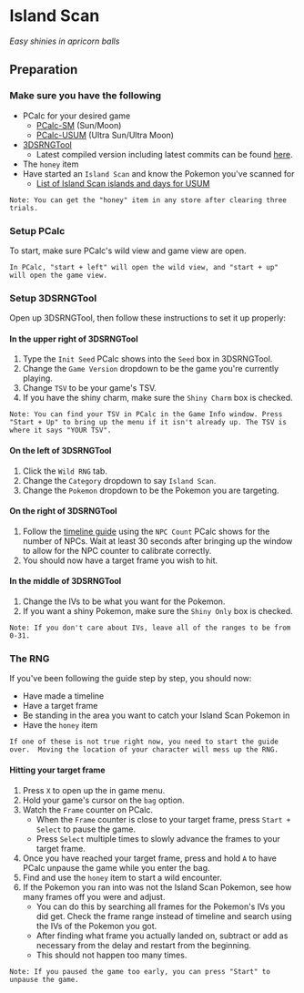 # Island Scan
_Easy shinies in apricorn balls_

## Preparation

### Make sure you have the following
- PCalc for your desired game
  - [PCalc-SM](https://pokemonrng.com/downloads/pcalc/sm) (Sun/Moon)
  - [PCalc-USUM](https://pokemonrng.com/downloads/pcalc/usum) (Ultra Sun/Ultra Moon)
- [3DSRNGTool](https://github.com/wwwwwwzx/3DSRNGTool/releases)
  - Latest compiled version including latest commits can be found [here](https://ci.appveyor.com/project/wwwwwwzx/3dsrngtool/build/artifacts).
- The `honey` item
- Have started an `Island Scan` and know the Pokemon you've scanned for
  - [List of Island Scan islands and days for USUM](https://pokemonrng.com/guides/tools/en/Island%20Scan%20Pokemon%20-%20USUM.md)

```
Note: You can get the "honey" item in any store after clearing three trials.
```

### Setup PCalc

To start, make sure PCalc's wild view and game view are open.

```
In PCalc, "start + left" will open the wild view, and "start + up" will open the game view.
```

### Setup 3DSRNGTool

Open up 3DSRNGTool, then follow these instructions to set it up properly:

#### In the upper right of 3DSRNGTool

1. Type the `Init Seed` PCalc shows into the `Seed` box in 3DSRNGTool.
2. Change the `Game Version` dropdown to be the game you're currently playing.
3. Change `TSV` to be your game's TSV.
4. If you have the shiny charm, make sure the `Shiny Charm` box is checked.

```
Note: You can find your TSV in PCalc in the Game Info window. Press "Start + Up" to bring up the menu if it isn't already up. The TSV is where it says "YOUR TSV".
```

#### On the left of 3DSRNGTool

1. Click the `Wild RNG` tab.
2. Change the `Category` dropdown to say `Island Scan`.
3. Change the `Pokemon` dropdown to be the Pokemon you are targeting.

#### On the right of 3DSRNGTool

1. Follow the [timeline guide](https://pokemonrng.com/guides/usum/en/Timeline%20Guide.md) using the `NPC Count` PCalc shows for the number of NPCs. Wait at least 30 seconds after bringing up the window to allow for the NPC counter to calibrate correctly.
2. You should now have a target frame you wish to hit.


#### In the middle of 3DSRNGTool
1. Change the IVs to be what you want for the Pokemon.
2. If you want a shiny Pokemon, make sure the `Shiny Only` box is checked.

```
Note: If you don't care about IVs, leave all of the ranges to be from 0-31.
```

### The RNG

If you've been following the guide step by step, you should now:
- Have made a timeline
- Have a target frame
- Be standing in the area you want to catch your Island Scan Pokemon in
- Have the `honey` item

```
If one of these is not true right now, you need to start the guide over.  Moving the location of your character will mess up the RNG.
```

#### Hitting your target frame

1. Press `X` to open up the in game menu.
2. Hold your game's cursor on the `bag` option.
3. Watch the `Frame` counter on PCalc.
    - When the `Frame` counter is close to your target frame, press `Start + Select` to pause the game.
    - Press `Select` multiple times to slowly advance the frames to your target frame.
4. Once you have reached your target frame, press and hold `A` to have PCalc unpause the game while you enter the bag.
5. Find and use the `honey` item to start a wild encounter.
6. If the Pokemon you ran into was not the Island Scan Pokemon, see how many frames off you were and adjust.
    - You can do this by searching all frames for the Pokemon's IVs you did get. Check the frame range instead of timeline and search using the IVs of the Pokemon you got.
    - After finding what frame you actually landed on, subtract or add as necessary from the delay and restart from the beginning.
    - This should not happen too many times.

```
Note: If you paused the game too early, you can press "Start" to unpause the game.
```
